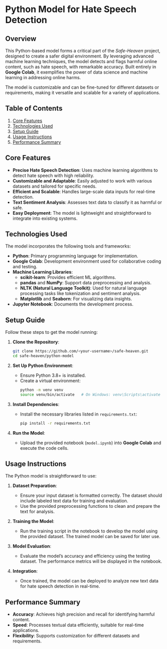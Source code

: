 # Python Model for Hate Speech Detection

## Overview
This Python-based model forms a critical part of the *Safe-Heaven* project, designed to create a safer digital environment. By leveraging advanced machine learning techniques, the model detects and flags harmful online content, such as hate speech, with remarkable accuracy. Built entirely in **Google Colab**, it exemplifies the power of data science and machine learning in addressing online harms.

The model is customizable and can be fine-tuned for different datasets or requirements, making it versatile and scalable for a variety of applications.



## Table of Contents
1. [Core Features](#core-features)
2. [Technologies Used](#technologies-used)
3. [Setup Guide](#setup-guide)
4. [Usage Instructions](#usage-instructions)
5. [Performance Summary](#performance-summary)


## Core Features
- **Precise Hate Speech Detection**: Uses machine learning algorithms to detect hate speech with high reliability.
- **Customizable and Adaptable**: Easily adjusted to work with various datasets and tailored for specific needs.
- **Efficient and Scalable**: Handles large-scale data inputs for real-time detection.
- **Text Sentiment Analysis**: Assesses text data to classify it as harmful or safe.
- **Easy Deployment**: The model is lightweight and straightforward to integrate into existing systems.



## Technologies Used
The model incorporates the following tools and frameworks:
- **Python**: Primary programming language for implementation.
- **Google Colab**: Development environment used for collaborative coding and testing.
- **Machine Learning Libraries**:
  - **scikit-learn**: Provides efficient ML algorithms.
  - **pandas** and **NumPy**: Support data preprocessing and analysis.
  - **NLTK (Natural Language Toolkit)**: Used for natural language processing tasks like tokenization and sentiment analysis.
  - **Matplotlib** and **Seaborn**: For visualizing data insights.
- **Jupyter Notebook**: Documents the development process.



## Setup Guide
Follow these steps to get the model running:

1. **Clone the Repository**:
   ```bash
   git clone https://github.com/<your-username>/safe-heaven.git
   cd safe-heaven/python-model
   ```

2. **Set Up Python Environment**:
   - Ensure Python 3.8+ is installed.
   - Create a virtual environment:
     ```bash
     python -m venv venv
     source venv/bin/activate   # On Windows: venv\Scripts\activate
     ```

3. **Install Dependencies**:
   - Install the necessary libraries listed in `requirements.txt`:
     ```bash
     pip install -r requirements.txt
     ```

4. **Run the Model**:
   - Upload the provided notebook (`model.ipynb`) into **Google Colab** and execute the code cells.


## Usage Instructions
The Python model is straightforward to use:
1. **Dataset Preparation**:
   - Ensure your input dataset is formatted correctly. The dataset should include labeled text data for training and evaluation.
   - Use the provided preprocessing functions to clean and prepare the text for analysis.

2. **Training the Model**:
   - Run the training script in the notebook to develop the model using the provided dataset. The trained model can be saved for later use.

3. **Model Evaluation**:
   - Evaluate the model’s accuracy and efficiency using the testing dataset. The performance metrics will be displayed in the notebook.

4. **Integration**:
   - Once trained, the model can be deployed to analyze new text data for hate speech detection in real-time.


## Performance Summary
- **Accuracy**: Achieves high precision and recall for identifying harmful content.
- **Speed**: Processes textual data efficiently, suitable for real-time applications.
- **Flexibility**: Supports customization for different datasets and requirements.

